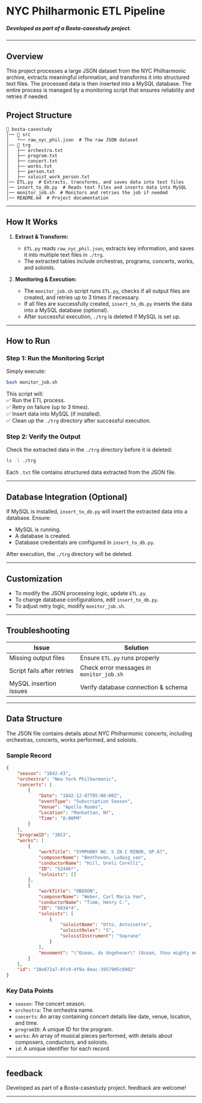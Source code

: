 


# **NYC Philharmonic ETL Pipeline**  
##### Developed as part of a Bosta-casestudy project.

---
## **Overview**  
This project processes a large JSON dataset from the NYC Philharmonic archive, extracts meaningful information, and transforms it into structured text files. The processed data is then inserted into a MySQL database. The entire process is managed by a monitoring script that ensures reliability and retries if needed.  

## **Project Structure**  

```
📂 bosta-casestudy  
│── 📂 src  
│   └── raw_nyc_phil.json  # The raw JSON dataset  
│── 📂 trg  
│   ├── orchestra.txt  
│   ├── program.txt  
│   ├── concert.txt  
│   ├── works.txt  
│   ├── person.txt  
│   ├── soloist_work_person.txt  
│── ETL.py  # Extracts, transforms, and saves data into text files  
│── insert_to_db.py  # Reads text files and inserts data into MySQL  
│── monitor_job.sh  # Monitors and retries the job if needed  
│── README.md  # Project documentation  
```

---

## **How It Works**  

1. **Extract & Transform:**  
   - `ETL.py` reads `raw_nyc_phil.json`, extracts key information, and saves it into multiple text files in `./trg`.  
   - The extracted tables include orchestras, programs, concerts, works, and soloists.  

2. **Monitoring & Execution:**  
   - The `monitor_job.sh` script runs `ETL.py`, checks if all output files are created, and retries up to 3 times if necessary.  
   - If all files are successfully created, `insert_to_db.py` inserts the data into a MySQL database (optional).  
   - After successful execution, `./trg` is deleted if MySQL is set up.  

---

## **How to Run**  

### **Step 1: Run the Monitoring Script**  

Simply execute:  

```bash
bash monitor_job.sh
```

This script will:  
✅ Run the ETL process.  
✅ Retry on failure (up to 3 times).  
✅ Insert data into MySQL (if installed).  
✅ Clean up the `./trg` directory after successful execution.  

### **Step 2: Verify the Output**  

Check the extracted data in the `./trg` directory before it is deleted:  

```bash
ls -l ./trg
```

Each `.txt` file contains structured data extracted from the JSON file.  

---

## **Database Integration (Optional)**  

If MySQL is installed, `insert_to_db.py` will insert the extracted data into a database. Ensure:  
- MySQL is running.  
- A database is created.  
- Database credentials are configured in `insert_to_db.py`.  

After execution, the `./trg` directory will be deleted.  

---

## **Customization**  

- To modify the JSON processing logic, update `ETL.py`.  
- To change database configurations, edit `insert_to_db.py`.  
- To adjust retry logic, modify `monitor_job.sh`.  

---

## **Troubleshooting**  

| **Issue**                | **Solution**                              |  
|--------------------------|------------------------------------------|  
| Missing output files     | Ensure `ETL.py` runs properly            |  
| Script fails after retries | Check error messages in `monitor_job.sh` |  
| MySQL insertion issues  | Verify database connection & schema       |  

---
## **Data Structure**  

The JSON file contains details about NYC Philharmonic concerts, including orchestras, concerts, works performed, and soloists.  

### **Sample Record**  

```json
{
    "season": "1842-43",
    "orchestra": "New York Philharmonic",
    "concerts": [
        {
            "Date": "1842-12-07T05:00:00Z",
            "eventType": "Subscription Season",
            "Venue": "Apollo Rooms",
            "Location": "Manhattan, NY",
            "Time": "8:00PM"
        }
    ],
    "programID": "3853",
    "works": [
        {
            "workTitle": "SYMPHONY NO. 5 IN C MINOR, OP.67",
            "composerName": "Beethoven, Ludwig van",
            "conductorName": "Hill, Ureli Corelli",
            "ID": "52446*",
            "soloists": []
        },
        {
            "workTitle": "OBERON",
            "composerName": "Weber, Carl Maria Von",
            "conductorName": "Timm, Henry C.",
            "ID": "8834*4",
            "soloists": [
                {
                    "soloistName": "Otto, Antoinette",
                    "soloistRoles": "S",
                    "soloistInstrument": "Soprano"
                }
            ],
            "movement": "\"Ozean, du Ungeheuer\" (Ocean, thou mighty monster), Reiza (Scene and Aria), Act II"
        }
    ],
    "id": "38e072a7-8fc9-4f9a-8eac-3957905c0002"
}
```

### **Key Data Points**  

- `season`: The concert season.  
- `orchestra`: The orchestra name.  
- `concerts`: An array containing concert details like date, venue, location, and time.  
- `programID`: A unique ID for the program.  
- `works`: An array of musical pieces performed, with details about composers, conductors, and soloists.  
- `id`: A unique identifier for each record.  

---

## **feedback**  
Developed as part of a Bosta-casestudy project. feedback are welcome!  

---
